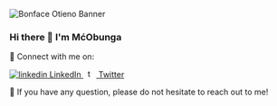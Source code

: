 ![Bonface Otieno Banner](https://user-images.githubusercontent.com/25502580/236696113-e4ec2740-67d1-4ed7-9254-8b27ae3bf28b.png)


### Hi there 👋 I'm MćObunga 

🤝 Connect with me on:

<p>
  <a href="https://www.linkedin.com/in/bonface-kotieno/" rel="nofollow noreferrer">
    <img src="https://i.stack.imgur.com/gVE0j.png" alt="linkedin"> LinkedIn
  </a> &nbsp; 
  <a href="https://twitter.com/mcobungabonface" rel="nofollow noreferrer">
    <img src="https://user-images.githubusercontent.com/25502580/236696947-a197db33-7fef-40f3-9fe3-cfa1877aee0a.png" width="15" alt="twitter"> Twitter
  </a>
</p>

💬 If you have any question, please do not hesitate to reach out to me!

<!--
**McObunga/McObunga** is a ✨ _special_ ✨ repository because its `README.md` (this file) appears on your GitHub profile.

Here are some ideas to get you started:

- 🔭 I’m currently working on ...
- 🌱 I’m currently learning ...
- 👯 I’m looking to collaborate on ...
- 🤔 I’m looking for help with ...
- 💬 Ask me about ...
- 📫 How to reach me: ...
- 😄 Pronouns: ...
- ⚡ Fun fact: ...
-->
